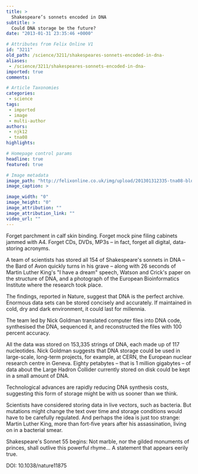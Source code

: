 ```yaml
---
title: >
  Shakespeare’s sonnets encoded in DNA
subtitle: >
  Could DNA storage be the future?
date: "2013-01-31 23:35:46 +0000"

# Attributes from Felix Online V1
id: "3211"
old_path: /science/3211/shakespeares-sonnets-encoded-in-dna-
aliases:
 - /science/3211/shakespeares-sonnets-encoded-in-dna-
imported: true
comments:

# Article Taxonomies
categories:
 - science
tags:
 - imported
 - image
 - multi-author
authors:
 - njk12
 - tna08
highlights:

# Homepage control params
headline: true
featured: true

# Image metadata
image_path: "http://felixonline.co.uk/img/upload/201301312335-tna08-block8.jpg"
image_caption: >

image_width: "0"
image_height: "0"
image_attribution: ""
image_attribution_link: ""
video_url: ""
---
```


Forget parchment in calf skin binding. Forget mock pine filing cabinets jammed with A4. Forget CDs, DVDs, MP3s – in fact, forget all digital, data-storing acronyms.

A team of scientists has stored all 154 of Shakespeare's sonnets in DNA – the Bard of Avon quickly turns in his grave – along with 26 seconds of Martin Luther King's "I have a dream" speech, Watson and Crick's paper on the structure of DNA, and a photograph of the European Bioinformatics Institute where the research took place.

The findings, reported in Nature, suggest that DNA is the perfect archive. Enormous data sets can be stored concisely and accurately. If maintained in cold, dry and dark environment, it could last for millennia.

The team led by Nick Goldman translated computer files into DNA code, synthesised the DNA, sequenced it, and reconstructed the files with 100 percent accuracy.

All the data was stored on 153,335 strings of DNA, each made up of 117 nucleotides.
 Nick Goldman suggests that DNA storage could be used in large-scale, long-term projects, for example, at CERN, the European nuclear research centre in Geneva. Eighty petabytes – that is 1 million gigabytes – of data about the Large Hadron Collider currently stored on disk could be kept in a small amount of DNA.

Technological advances are rapidly reducing DNA synthesis costs, suggesting this form of storage might be with us sooner than we think.

Scientists have considered storing data in live vectors, such as bacteria. But mutations might change the text over time and storage conditions would have to be carefully regulated. And perhaps the idea is just too strange: Martin Luther King, more than fort-five years after his assassination, living on in a bacterial smear.

Shakespeare's Sonnet 55 begins: Not marble, nor the gilded monuments of princes, shall outlive this powerful rhyme... A statement that appears eerily true.

DOI: 10.1038/nature11875
